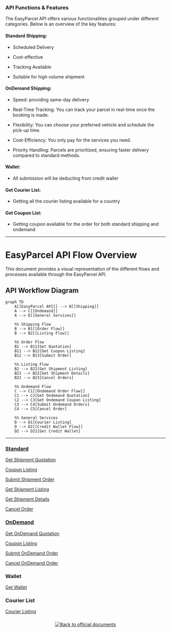 ### **API Functions & Features**

The EasyParcel API offers various functionalities grouped under different categories. Below is an overview of the key features:

#### **Standard Shipping**:
- Scheduled Delivery

- Cost-effective

- Tracking Available

- Suitable for high volume shipment

#### **OnDemand Shipping**:

- Speed: providing same-day delivery.

- Real-Time Tracking: You can track your parcel in real-time once the booking is made.

- Flexibility: You can choose your preferred vehicle and schedule the pick-up time.

- Cost-Efficiency: You only pay for the services you need.

- Priority Handling: Parcels are prioritized, ensuring faster delivery compared to standard methods.

#### **Wallet**:
- All submission will be deducting from credit waller

#### **Get Courier List**:
- Getting all the courier listing available for a country

#### **Get Coupon List**:
- Getting coupon available for the order for both standard shipping and ondemand

---

# EasyParcel API Flow Overview

This document provides a visual representation of the different flows and processes available through the EasyParcel API.

## API Workflow Diagram

```mermaid
graph TD
    A[[EasyParcel API]] --> B[[Shipping]]
    A --> C[[Ondemand]]
    A --> D[[General Services]]
    
    %% Shipping Flow
    B --> B1[[Order Flow]]
    B --> B2[[Listing Flow]]
    
    %% Order Flow
    B1 --> B11[Get Quotation]
    B11 --> B12[Get Cuopon Listing]
    B12 --> B13[Submit Order]
    
    %% Listing Flow
    B2 --> B21[Get Shipment Listing]
    B21 --> B22[Get Shipment Details]
    B22 --> B23[Cancel Orders]
    
    %% Ondemand Flow
    C --> C1[[Ondemand Order Flow]]
    C1 --> C2[Get Ondemand Quotation]
    C2 --> C3[Get Ondemand Coupon Listing]
    C3 --> C4[Submit Ondemand Orders]
    C4 --> C5[Cancel Order]
    
    %% General Services
    D --> D1[Courier Listing]
    D --> D2[[Credit Wallet Flow]]
    D2 --> D21[Get Credit Wallet]
```
---


### [Standard](Shipping)
  
[Get Shipment Quotation](../5.API%20endpoint/%201.Shipping/1.Get%20Shipment%20Quotation.md)

[Coupon Listing](../5.API%20endpoint/%201.Shipping/2.Get%20Coupon%20List.md)

[Submit Shipment Order](../5.API%20endpoint/%201.Shipping/3.Submit%20Orders.md)

[Get Shipment Listing](../5.API%20endpoint/%201.Shipping/4.Get%20Shipment%20Listing.md)

[Get Shipment Details](../5.API%20endpoint/%201.Shipping/6.Get%20Shipment%20details.md)

[Cancel Order](../5.API%20endpoint/%201.Shipping/5.Cancel%20Shipment.md)



### [OnDemand](OnDemand)

[Get OnDemand Quotation](../5.API%20endpoint/%202.Ondemand/1.Get%20Ondemand%20Quotation.md)

[Coupon Listing](../5.API%20endpoint/%202.Ondemand/2.Get%20Ondemand%20Coupon%20List.md)

[Submit OnDemand Order](../5.API%20endpoint/%202.Ondemand/4.Submit%20Ondemand%20Order.md)

[Cancel OnDemand Order](../5.API%20endpoint/%202.Ondemand/3.Cancel%20Ondemand.md)


### Wallet

[Get Wallet](3.Get%20Credit%20Wallet.md)


### Courier List
[Courier Listing](4.Courier%20listing.md)




<div align="center" style="margin: 1.5rem 0;">

[![Back to official documents](https://img.shields.io/badge/Back_to_official_documents-007ACC?style=flat-square)](../README.md)


</div>
